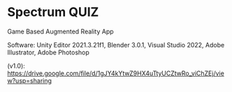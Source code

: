 # Spectrum QUIZ
Game Based Augmented Reality App

Software: Unity Editor 2021.3.21f1, Blender 3.0.1, Visual Studio 2022, Adobe Illustrator, Adobe Photoshop

(v1.0): https://drive.google.com/file/d/1gJY4kYtwZ9HX4uTtyUCZtwRo_viChZEj/view?usp=sharing
